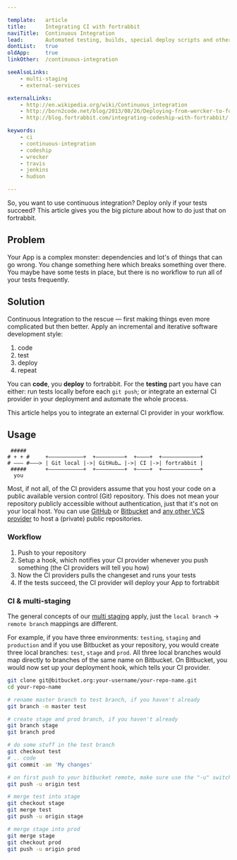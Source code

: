 ```yaml
---

template:   article
title:      Integrating CI with fortrabbit
naviTitle:  Continuous Integration
lead:       Automated testing, builds, special deploy scripts and other actions on fortrabbit.
dontList:   true
oldApp:     true
linkOther:  /continuous-integration

seeAlsoLinks:
    - multi-staging
    - external-services

externalLinks:
    - http://en.wikipedia.org/wiki/Continuous_integration
    - http://born2code.net/blog/2013/08/26/Deploying-from-wercker-to-fortrabbit/
    - http://blog.fortrabbit.com/integrating-codeship-with-fortrabbit/

keywords:
    - ci
    - continuous-integration
    - codeship
    - wrecker
    - travis
    - jenkins
    - hudson

---
```


So, you want to use continuous integration? Deploy only if your tests succeed? This article gives you the big picture about how to do just that on fortrabbit.

## Problem

Your App is a complex monster: dependencies and lot's of things that can go wrong. You change something here which breaks something over there. You maybe have some tests in place, but there is no workflow to run all of your tests frequently.

## Solution

Continuous Integration to the rescue — first making things even more complicated but then better. Apply an incremental and iterative software development style:

1. code
2. test
3. deploy
4. repeat

You can **code**, you **deploy** to fortrabbit. For the **testing** part you have can either: run tests locally before each `git push`;
 or integrate an external CI provider in your deployment and automate the whole process. 


This article helps you to integrate an external CI provider in your workflow.

## Usage

```nohighlight 
 #####                      
# + + #     +———————————+  +—————————+  +————+  +————————————+
# ––– #———> | Git local |->| GitHub… |->| CI |->| fortrabbit |
 #####      +———————————+  +—————————+  +————+  +————————————+
  you                       
```

Most, if not all, of the CI providers assume that you host your code on a public available version control (Git) repository. This does not mean your repository publicly accessible without authentication, just that it's not on your local host. You can use [GitHub](https://github.com) or [Bitbucket](http://bitbucket.org/) and [any other VCS provider](external-services) to host a (private) public repositories.


### Workflow

1. Push to your repository
2. Setup a hook, which notifies your CI provider whenever you push something (the CI providers will tell you how)
3. Now the CI providers pulls the changeset and runs your tests
4. If the tests succeed, the CI provider will deploy your App to fortrabbit

### CI & multi-staging

The general concepts of our [multi staging](articles/multi-staging) apply, just the `local branch` -> `remote branch` mappings are different.

For example, if you have three environments: `testing`, `staging` and `production` and if you use Bitbucket as your repository, you would create three local branches: `test`, `stage` and `prod`. All three local branches would map directly to branches of the same name on Bitbucket. On Bitbucket, you would now set up your deployment hook, which tells your CI provider.

```bash
git clone git@bitbucket.org:your-username/your-repo-name.git
cd your-repo-name

# rename master branch to test branch, if you haven't already
git branch -m master test

# create stage and prod branch, if you haven't already
git branch stage
git branch prod

# do some stuff in the test branch
git checkout test
# .. code
git commit -am 'My changes'

# on first push to your bitbucket remote, make sure use the "-u" switch
git push -u origin test

# merge test into stage
git checkout stage
git merge test
git push -u origin stage

# merge stage into prod
git merge stage
git checkout prod
git push -u origin prod
```


